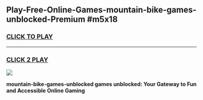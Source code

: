 
## Play-Free-Online-Games-mountain-bike-games-unblocked-Premium #m5x18
<h3>
<a href="https://premium.freeplayer.one?title=mountain-bike-games-unblocked&ref=8M">CLICK TO PLAY</a></h3>
<hr>

<h3>
<a href="https://premium.freeplayer.one?title=mountain-bike-games-unblocked&ref=8M">CLICK 2 PLAY</a>
  
</h3>

<a href="https://premium.freeplayer.one?title=mountain-bike-games-unblocked&ref=8M"><img src="https://clearcache.store/games.png"></a>


**mountain-bike-games-unblocked games unblocked: Your Gateway to Fun and Accessible Online Gaming**
